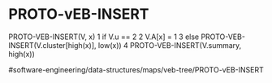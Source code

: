 # PROTO-vEB-INSERT

PROTO-VEB-INSERT(V, x)
1 if V.u == 2 
2    V.A[x] = 1 
3 else PROTO-VEB-INSERT(V.cluster[high(x)], low(x))
4    PROTO-VEB-INSERT(V.summary, high(x))



#software-engineering/data-structures/maps/veb-tree/PROTO-vEB-INSERT
